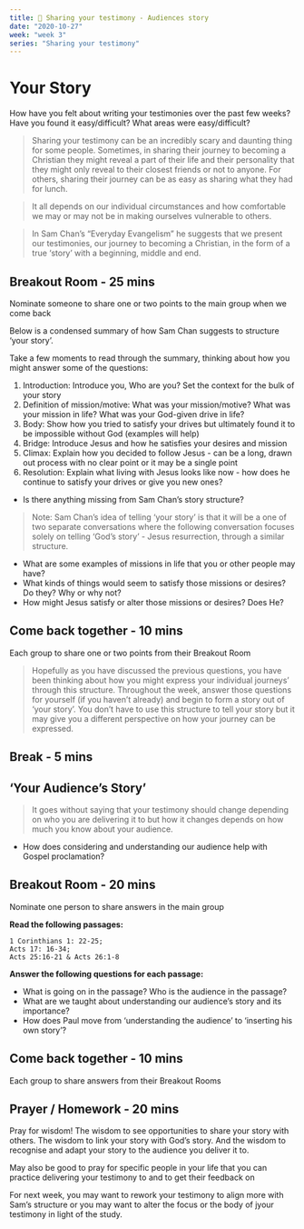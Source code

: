 ```yaml
---
title: 📖 Sharing your testimony - Audiences story
date: "2020-10-27"
week: "week 3"
series: "Sharing your testimony"
---
```


# Your Story

How have you felt about writing your testimonies over the past few weeks?
Have you found it easy/difficult? What areas were easy/difficult?


> Sharing your testimony can be an incredibly scary and daunting thing for some people. Sometimes, in sharing their journey to becoming a Christian they might reveal a part of their life and their personality that they might only reveal to their closest friends or not to anyone. For others, sharing their journey can be as easy as sharing what they had for lunch. 

> It all depends on our individual circumstances and how comfortable we may or may not be in making ourselves vulnerable to others.

> In Sam Chan’s “Everyday Evangelism” he suggests that we present our testimonies, our journey to becoming a Christian, in the form of a true ‘story’ with a beginning, middle and end.


## Breakout Room - 25 mins
Nominate someone to share one or two points to the main group when we come back

Below is a condensed summary of how Sam Chan suggests to structure ‘your story’.

Take a few moments to read through the summary, thinking about how you might answer some of the questions:

1. Introduction: Introduce you, Who are you? Set the context for the bulk of your story
2. Definition of mission/motive: What was your mission/motive? What was your mission in life? What was your God-given drive in life?
3. Body: Show how you tried to satisfy your drives but ultimately found it to be impossible without God (examples will help)
4. Bridge: Introduce Jesus and how he satisfies your desires and mission
5. Climax: Explain how you decided to follow Jesus - can be a long, drawn out process with no clear point or it may be a single point
6. Resolution: Explain what living with Jesus looks like now - how does he continue to satisfy your drives or give you new ones?

- Is there anything missing from Sam Chan’s story structure?

> Note: Sam Chan’s idea of telling ‘your story’ is that it will be a one of two separate conversations where the following conversation focuses solely on telling ‘God’s story’ - Jesus resurrection, through a similar structure.


- What are some examples of missions in life that you or other people may have?
- What kinds of things would seem to satisfy those missions or desires? Do they? Why or why not?
- How might Jesus satisfy or alter those missions or desires? Does He?
## Come back together - 10 mins

Each group to share one or two points from their Breakout Room

> Hopefully as you have discussed the previous questions, you have been thinking about how you might express your individual journeys’ through this structure. Throughout the week, answer those questions for yourself (if you haven’t already) and begin to form a story out of ‘your story’. You don’t have to use this structure to tell your story but it may give you a different perspective on how your journey can be expressed. 

## Break - 5 mins
## ‘Your Audience’s Story’

> It goes without saying that your testimony should change depending on who you are delivering it to but how it changes depends on how much you know about your audience.

- How does considering and understanding our audience help with Gospel proclamation?


## Breakout Room - 20 mins
Nominate one person to share answers in the main group

**Read the following passages:**
```
1 Corinthians 1: 22-25;    	
Acts 17: 16-34;    			
Acts 25:16-21 & Acts 26:1-8
```

**Answer the following questions for each passage:**
- What is going on in the passage? Who is the audience in the passage?
- What are we taught about understanding our audience’s story and its importance?
- How does Paul move from ‘understanding the audience’ to ‘inserting his own story’?

## Come back together - 10 mins

Each group to share answers from their Breakout Rooms

## Prayer / Homework - 20 mins

Pray for wisdom! The wisdom to see opportunities to share your story with others. The wisdom to link your story with God’s story. And the wisdom to recognise and adapt your story to the audience you deliver it to.

May also be good to pray for specific people in your life that you can practice delivering your testimony to and to get their feedback on

For next week, you may want to rework your testimony to align more with Sam’s structure or you may want to alter the focus or the body of jyour testimony in light of the study.

